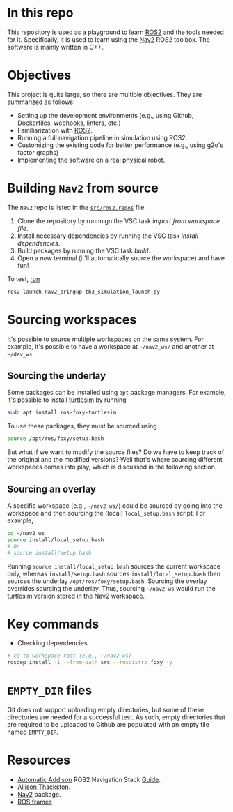 # In this repo
This repository is used as a playground to learn [ROS2](https://docs.ros.org/en/foxy/index.html) and the tools needed for it. Specifically, it is used to learn using the [Nav2](https://navigation.ros.org/) ROS2 toolbox.
The software is mainly written in C++.

# Objectives
This project is quite large, so there are multiple objectives. They are summarized as follows:
- Setting up the development environments (e.g., using Github, Dockerfiles, webhooks, linters, etc.)
- Familiarization with [ROS2](https://docs.ros.org/en/foxy/index.html).
- Running a full navigation pipeline in simulation using ROS2.
- Customizing the existing code for better performance (e.g., using g2o's factor graphs)
- Implementing the software on a real physical robot.

# Building `Nav2` from source
The `Nav2` repo is listed in the [`src/ros2.repos`](src/ros2.repos) file.
1. Clone the repository by runnnign the VSC task *import from workspace file*.
1. Install necessary dependencies by running the VSC task *install dependencies*.
1. Build packages by running the VSC task *build*.
1. Open a *new* terminal (it'll automatically source the workspace) and have fun!

To test, [run](https://automaticaddison.com/how-to-install-ros-2-navigation-nav2/#:~:text=cd%20~/nav2_ws-,ros2%20launch%20nav2_bringup%20tb3_simulation_launch.py,-rviz2%20will%20open)
```bash
ros2 launch nav2_bringup tb3_simulation_launch.py
```

# Sourcing workspaces
It's possible to source multiple workspaces on the same system. For example, it's possible to have a workspace at `~/nav2_ws/` and another at `~/dev_ws`.

## Sourcing the underlay
Some packages can be installed using `apt` package managers.
For example, it's possible to install [turtlesim](https://docs.ros.org/en/foxy/Tutorials/Turtlesim/Introducing-Turtlesim.html) by running
```bash
sudo apt install ros-foxy-turtlesim
```
To use these packages, they must be sourced using
```bash
source /opt/ros/foxy/setup.bash
```
But what if we want to modify the source files? Do we have to keep track of the original and the modified versions?
Well that's where sourcing different workspaces comes into play, which is discussed in the following section.

## Sourcing an overlay
A specific workspace (e.g., `~/nav2_ws/`) could be sourced by going into the workspace and then sourcing the (local) `local_setup.bash` script.
For example,
```bash
cd ~/nav2_ws
source install/local_setup.bash
# Or 
# source install/setup.bash
```
Running `source install/local_setup.bash` sources the current workspace only, whereas `install/setup.bash` sources `install/local_setup.bash` then sources the underlay `/opt/ros/foxy/setup.bash`.
Sourcing the overlay overrides sourcing the underlay. Thus, sourcing `~/nav2_ws` would run the turtlesim version stored in the Nav2 workspace.

# Key commands
- Checking dependencies 
```bash
# cd to workspace root (e.g., ~/nav2_ws)
rosdep install -i --from-path src --rosdistro foxy -y
```

# `EMPTY_DIR` files
Git does not support uploading empty directories, but some of these directories are needed for a successful test.
As such, empty directories that are required to be uploaded to Github are populated with an empty file named `EMPTY_DIR`.

# Resources
- [Automatic Addison](https://automaticaddison.com/) ROS2 Navigation Stack [Guide](https://automaticaddison.com/the-ultimate-guide-to-the-ros-2-navigation-stack/).
- [Allison Thackston](https://www.allisonthackston.com/articles/vscode-docker-ros2.html).
- [Nav2](https://navigation.ros.org/getting_started/index.html#running-the-example) package.
- [ROS frames](https://www.ros.org/reps/rep-0105.html)